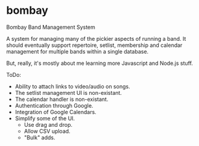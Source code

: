 bombay
======

Bombay Band Management System

A system for managing many of the pickier aspects of running a band.  It should eventually support repertoire,
setlist, membership and calendar management for multiple bands within a single database.

But, really, it's mostly about me learning more Javascript and Node.js stuff.

ToDo:
- Ability to attach links to video/audio on songs.
- The setlist management UI is non-existant.
- The calendar handler is non-existant.
- Authentication through Google.
- Integration of Google Calendars.
- Simplify some of the UI.
  - Use drag and drop.
  - Allow CSV upload.
  - "Bulk" adds.
